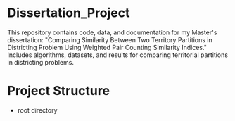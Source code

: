 # Dissertation_Project
This repository contains code, data, and documentation for my Master's dissertation: "Comparing Similarity Between Two Territory Partitions in Districting Problem Using Weighted Pair Counting Similarity Indices." Includes algorithms, datasets, and results for comparing territorial partitions in districting problems.

# Project Structure
* root directory
